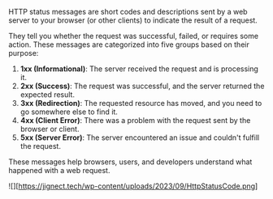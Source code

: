 HTTP status messages are short codes and descriptions sent by a web server to your browser (or other clients) to indicate the result of a request. 

They tell you whether the request was successful, failed, or requires some action. These messages are categorized into five groups based on their purpose:

1. **1xx (Informational)**: The server received the request and is processing it.
2. **2xx (Success)**: The request was successful, and the server returned the expected result.
3. **3xx (Redirection)**: The requested resource has moved, and you need to go somewhere else to find it.
4. **4xx (Client Error)**: There was a problem with the request sent by the browser or client.
5. **5xx (Server Error)**: The server encountered an issue and couldn't fulfill the request.

These messages help browsers, users, and developers understand what happened with a web request.

![][https://jignect.tech/wp-content/uploads/2023/09/HttpStatusCode.png]